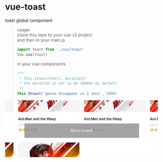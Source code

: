 # vue-toast
toast global component

> usage:<br>
> clone this repo to your vue-cli project<br>
> and then in your main.js
> ```js
> import Toast from './xxx/toast'
> Vue.use(Toast)
> ```
> in your vue components
> ```js
> /**
>  * this.$toast(text[, duration])
>  * the duration is set to be 3000ms by default
>  */
> this.$toast('gonna disappear in 2 secs', 2000)
> ```
![img-1](https://github.com/joe20182/vue-toast/blob/master/docs/toast-1.JPG?raw=true)
